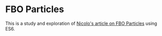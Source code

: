 # FBO Particles
This is a study and exploration of [Nicolo's article on FBO Particles](https://barradeau.com/blog/?p=621) using ES6. 
